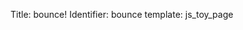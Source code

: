 Title: bounce!
Identifier: bounce
template: js_toy_page

<div id="app">
  <canvas id="canvas"></canvas>
</div>
